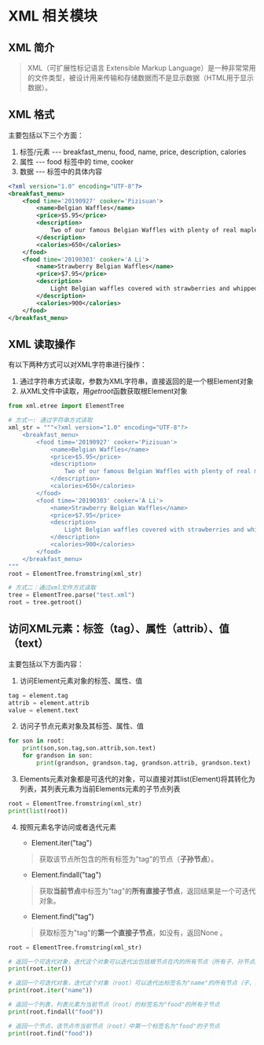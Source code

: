 # XML 相关模块

## XML 简介 
> XML（可扩展性标记语言 Extensible Markup Language）是一种非常常用的文件类型，被设计用来传输和存储数据而不是显示数据（HTML用于显示数据）。

## XML 格式
主要包括以下三个方面：
1. 标签/元素 --- breakfast_menu, food, name, price, description, calories 
2. 属性 --- food 标签中的 time, cooker
3. 数据 --- 标签中的具体内容


```xml
<?xml version="1.0" encoding="UTF-8"?>
<breakfast_menu>
    <food time='20190927' cooker='Pizisuan'>
        <name>Belgian Waffles</name>
        <price>$5.95</price>
        <description>
            Two of our famous Belgian Waffles with plenty of real maple syrup
        </description>
        <calories>650</calories>
    </food>
    <food time='20190303' cooker='A Li'>
        <name>Strawberry Belgian Waffles</name>
        <price>$7.95</price>
        <description>
            Light Belgian waffles covered with strawberries and whipped cream
        </description>
        <calories>900</calories>
    </food>
</breakfast_menu>
```

## XML 读取操作
有以下两种方式可以对XML字符串进行操作：
1. 通过字符串方式读取，参数为XML字符串，直接返回的是一个根Element对象
2. 从XML文件中读取，用*getroot*函数获取根Element对象

```python
from xml.etree import ElementTree

# 方式一: 通过字符串方式读取
xml_str = """<?xml version="1.0" encoding="UTF-8"?>
    <breakfast_menu>
        <food time='20190927' cooker='Pizisuan'>
            <name>Belgian Waffles</name>
            <price>$5.95</price>
            <description>
                Two of our famous Belgian Waffles with plenty of real maple syrup
            </description>
            <calories>650</calories>
        </food>
        <food time='20190303' cooker='A Li'>
            <name>Strawberry Belgian Waffles</name>
            <price>$7.95</price>
            <description>
                Light Belgian waffles covered with strawberries and whipped cream
            </description>
            <calories>900</calories>
        </food>
    </breakfast_menu>
"""
root = ElementTree.fromstring(xml_str)

# 方式二：通过xml文件方式读取
tree = ElementTree.parse("test.xml")
root = tree.getroot()
```

## 访问XML元素：标签（tag）、属性（attrib）、值（text）
主要包括以下方面内容：
1. 访问Element元素对象的标签、属性、值
```python
tag = element.tag
attrib = element.attrib
value = element.text
```
2. 访问子节点元素对象及其标签、属性、值
```python
for son in root:
    print(son,son.tag,son.attrib,son.text)
    for grandson in son:
        print(grandson, grandson.tag, grandson.attrib, grandson.text)
```
3. Elements元素对象都是可迭代的对象，可以直接对其list(Element)将其转化为列表，其列表元素为当前Elements元素的子节点列表
```python
root = ElementTree.fromstring(xml_str)
print(list(root))
```
4. 按照元素名字访问或者迭代元素

   * Element.iter("tag")
   > 获取该节点所包含的所有标签为"tag"的节点（**子孙节点**）。
   
   * Element.findall("tag")
   > 获取**当前节点**中标签为"tag"的**所有直接子节点**，返回结果是一个可迭代对象。
   
   * Element.find("tag")
   > 获取标签为"tag"的**第一个直接子节点**，如没有，返回None 。

```python
root = ElementTree.fromstring(xml_str)

# 返回一个可迭代对象，迭代这个对象可以迭代出包括根节点在内的所有节点（所有子、孙节点）
print(root.iter()) 

# 返回一个可迭代对象，迭代这个对象（root）可以迭代出标签名为"name"的所有节点（子、孙节点）
print(root.iter("name"))

# 返回一个列表，列表元素为当前节点（root）的标签名为"food"的所有子节点
print(root.findall("food"))

# 返回一个节点，该节点市当前节点（root）中第一个标签名为"food"的子节点
print(root.find("food"))

```
